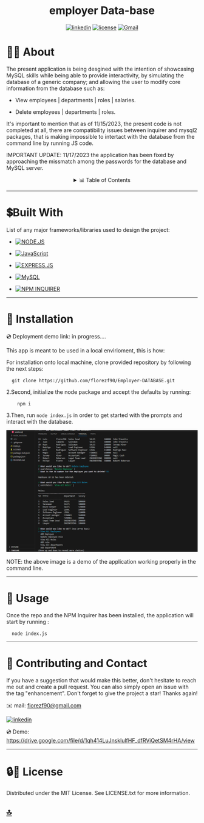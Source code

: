 <p><h1 align= "center" id="title">employer Data-base </h1></p>


<div style="text-align: center;">

[![linkedin](https://img.shields.io/badge/linkedin-blue?style=for-the-badge&logo=linkedin&logoColor=white&logoWidth=20&link=https://www.linkedin.com/in/luis-felipe-florez-98403123a/)](https://www.linkedin.com/in/luis-felipe-florez-98403123a/)  [![license](https://img.shields.io/badge/license-MIT-white?labelColor=green&style=for-the-badge&logo=license&logoColor=white&logoWidth=20&link=https://github.com/florezf90/PRO-README-generator/blob/main/LICENSE)](https://github.com/florezf90/PRO-README-generator/blob/main/LICENSE)   [![Gmail](https://img.shields.io/badge/Gmail-red?style=for-the-badge&logo=Gmail&logoColor=white&logoWidth=20)](mailto:florezf90@gmail.com)


</div>


  # 👩‍💻 About

The present application is being desgined with the intention of showcasing MySQL skills while being able to provide interactivity, by simulating the database of a generic company;
and allowing the user to modify core information from the database such as:

* View employees | departments | roles | salaries.

* Delete employees | departments | roles.


It's important to mention that  as of 11/15/2023, the present code is not completed at all, there are compatibility issues between inquirer and mysql2 packages, that is making impossible to
intertact with the database from the command line by running JS code.

IMPORTANT UPDATE: 11/17/2023 the application has been fixed by approaching the missmatch among the passwords for the database and MySQL server.



<details>
  <summary align= "center"> 📊 Table of Contents </summary>
  <ol>
    <li>
      <a>About The Project</a>
        <li><a>Built With</a></li>
    </li>
    <li><a>Installation</a></li>
    <li><a >Usage</a></li>
    <li><a >Contributing and Contact</a></li>
    <li><a >Acknowledgments</a></li>
    <li><a >License</a></li>
  </ol>
</details>




---------
# 💲Built With 

 List of any major frameworks/libraries used to design the project: 


* [![NODE.JS](https://img.shields.io/badge/NODE.JS-green?style=flat&logo=node.js&logoColor=white&logoWidth=21&link=https://nodejs.org/en)](https://nodejs.org/en)

* [![JavaScript](https://img.shields.io/badge/JavaScript-white?style=flat&logo=JavaScript&logoColor=yellow&logoWidth=21&link=https://www.w3schools.com/js/)](https://www.w3schools.com/js/)

* [![EXPRESS.JS](https://img.shields.io/badge/EXPRESS.JS-Green?style=flat&link=https://expressjs.com/)](https://expressjs.com/)

* [![MySQL](https://img.shields.io/badge/MySQL-blue?style=plastic&link=https://dev.mysql.com/doc/)](https://dev.mysql.com/doc/)

*  [![NPM INQUIRER](https://img.shields.io/badge/NPM%20INQUIRER-red?style=flat&logo=npm&logoColor=white&link=https://www.npmjs.com/package/inquirer)](https://www.npmjs.com/package/inquirer)

---------------------------------

# 🚀 Installation 


💿 Deployment demo link: in progress....

This app is meant to be used in a local envirioment, this is how:


For installation onto local machine, clone provided repository by following the next steps:

 
      git clone https://github.com/florezf90/Employer-DATABASE.git


2.Second, initialize the node package and accept the defaults by running: 
 
        npm i
 
   
3.Then, run `node index.js` in order to get started with the prompts and interact with the database.

![web demo photo](./assets/photos/datawork.png)

NOTE: the above image is a demo of the application working properly in the command line.

  
 -----------------------------
 # 📖 Usage

  Once the repo and the NPM Inquirer has been installed, the application will start by running :
  
      node index.js
   

-------- 

# 📱 Contributing and Contact 

If you have a suggestion that would make this better, don't hesitate to reach me out and create a pull request. You can also simply open an issue with the tag "enhancement". Don't forget to give the project a star! Thanks again!

 ✉️ mail: florezf90@gmail.com

 [![linkedin](https://img.shields.io/badge/linkedin-blue?style=flat&logo=linkedin&logoColor=white&logoWidth=20&link=https://www.linkedin.com/in/luis-felipe-florez-98403123a/)](https://www.linkedin.com/in/luis-felipe-florez-98403123a/)


 💿 Demo: https://drive.google.com/file/d/1qh414LuJnsklulfHF_dfRViQetSM4rHA/view


-----

 # 🔒🔑 License
 
Distributed under the MIT License. See LICENSE.txt for more information.


## [🔝](#title)



[linkedin-shield]: https://img.shields.io/badge/-LinkedIn-black.svg?style=for-the-badge&logo=linkedin&colorB=555
[linkedin-url]: https://www.linkedin.com/in/luis-felipe-florez-98403123a/



